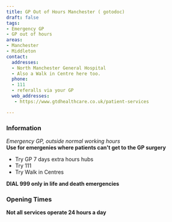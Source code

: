 ```yaml
---
title: GP Out of Hours Manchester ( gotodoc)
draft: false
tags:
- Emergency GP
- GP out of hours
areas:
- Manchester
- Middleton
contact:
  addresses:
  - North Manchester General Hospital
  - Also a Walk in Centre here too.
  phone:
  - 111
  - referalls via your GP
  web_addresses:
   - https://www.gtdhealthcare.co.uk/patient-services

---
```


### Information
*Emergency GP, outside normal working hours*  
**Use for emergenies where patients can't get to the GP surgery**  
- Try GP 7 days extra hours hubs  
- Try 111
- Try Walk in Centres

**DIAL 999 only in life and death emergencies**

### Opening Times
**Not all services operate 24 hours a day**